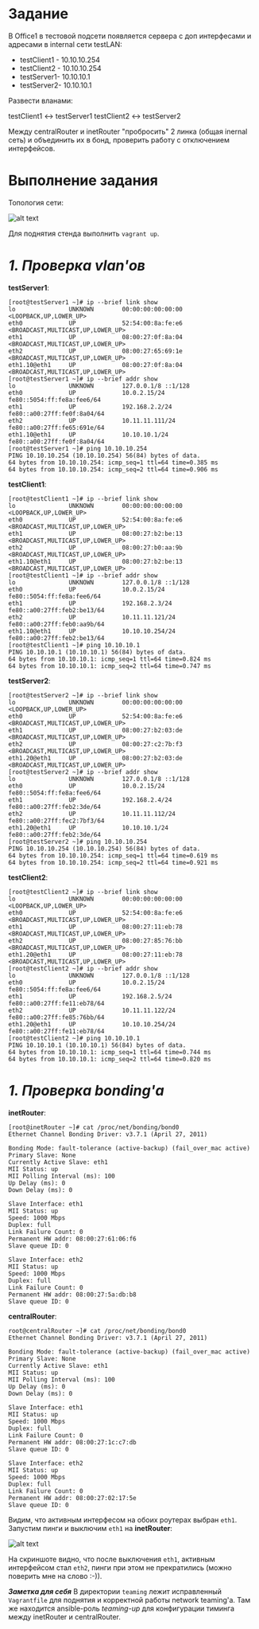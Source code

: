 # **Задание**

В Office1 в тестовой подсети появляется сервера с доп интерфесами и адресами
в internal сети testLAN:

- testClient1 - 10.10.10.254
- testClient2 - 10.10.10.254
- testServer1- 10.10.10.1
- testServer2- 10.10.10.1

Развести вланами:

testClient1 <-> testServer1
testClient2 <-> testServer2

Между centralRouter и inetRouter "пробросить" 2 линка (общая inernal сеть) и объединить их в бонд, проверить работу c отключением интерфейсов.

# **Выполнение задания**

Топология сети:

![alt text](./vlan-bonding.png)

Для поднятия стенда выполнить `vagrant up`. 

# ***1. Проверка vlan'ов***

**testServer1**:
```
[root@testServer1 ~]# ip --brief link show
lo               UNKNOWN        00:00:00:00:00:00 <LOOPBACK,UP,LOWER_UP> 
eth0             UP             52:54:00:8a:fe:e6 <BROADCAST,MULTICAST,UP,LOWER_UP> 
eth1             UP             08:00:27:0f:8a:04 <BROADCAST,MULTICAST,UP,LOWER_UP> 
eth2             UP             08:00:27:65:69:1e <BROADCAST,MULTICAST,UP,LOWER_UP> 
eth1.10@eth1     UP             08:00:27:0f:8a:04 <BROADCAST,MULTICAST,UP,LOWER_UP>
[root@testServer1 ~]# ip --brief addr show
lo               UNKNOWN        127.0.0.1/8 ::1/128 
eth0             UP             10.0.2.15/24 fe80::5054:ff:fe8a:fee6/64 
eth1             UP             192.168.2.2/24 fe80::a00:27ff:fe0f:8a04/64 
eth2             UP             10.11.11.111/24 fe80::a00:27ff:fe65:691e/64 
eth1.10@eth1     UP             10.10.10.1/24 fe80::a00:27ff:fe0f:8a04/64 
[root@testServer1 ~]# ping 10.10.10.254
PING 10.10.10.254 (10.10.10.254) 56(84) bytes of data.
64 bytes from 10.10.10.254: icmp_seq=1 ttl=64 time=0.385 ms
64 bytes from 10.10.10.254: icmp_seq=2 ttl=64 time=0.906 ms
```

**testClient1**:
```
[root@testClient1 ~]# ip --brief link show
lo               UNKNOWN        00:00:00:00:00:00 <LOOPBACK,UP,LOWER_UP> 
eth0             UP             52:54:00:8a:fe:e6 <BROADCAST,MULTICAST,UP,LOWER_UP> 
eth1             UP             08:00:27:b2:be:13 <BROADCAST,MULTICAST,UP,LOWER_UP> 
eth2             UP             08:00:27:b0:aa:9b <BROADCAST,MULTICAST,UP,LOWER_UP> 
eth1.10@eth1     UP             08:00:27:b2:be:13 <BROADCAST,MULTICAST,UP,LOWER_UP>
[root@testClient1 ~]# ip --brief addr show
lo               UNKNOWN        127.0.0.1/8 ::1/128 
eth0             UP             10.0.2.15/24 fe80::5054:ff:fe8a:fee6/64 
eth1             UP             192.168.2.3/24 fe80::a00:27ff:feb2:be13/64 
eth2             UP             10.11.11.121/24 fe80::a00:27ff:feb0:aa9b/64 
eth1.10@eth1     UP             10.10.10.254/24 fe80::a00:27ff:feb2:be13/64
[root@testClient1 ~]# ping 10.10.10.1
PING 10.10.10.1 (10.10.10.1) 56(84) bytes of data.
64 bytes from 10.10.10.1: icmp_seq=1 ttl=64 time=0.824 ms
64 bytes from 10.10.10.1: icmp_seq=2 ttl=64 time=0.747 ms
```

**testServer2**:
```
[root@testServer2 ~]# ip --brief link show
lo               UNKNOWN        00:00:00:00:00:00 <LOOPBACK,UP,LOWER_UP> 
eth0             UP             52:54:00:8a:fe:e6 <BROADCAST,MULTICAST,UP,LOWER_UP> 
eth1             UP             08:00:27:b2:03:de <BROADCAST,MULTICAST,UP,LOWER_UP> 
eth2             UP             08:00:27:c2:7b:f3 <BROADCAST,MULTICAST,UP,LOWER_UP> 
eth1.20@eth1     UP             08:00:27:b2:03:de <BROADCAST,MULTICAST,UP,LOWER_UP>
[root@testServer2 ~]# ip --brief addr show
lo               UNKNOWN        127.0.0.1/8 ::1/128 
eth0             UP             10.0.2.15/24 fe80::5054:ff:fe8a:fee6/64 
eth1             UP             192.168.2.4/24 fe80::a00:27ff:feb2:3de/64 
eth2             UP             10.11.11.112/24 fe80::a00:27ff:fec2:7bf3/64 
eth1.20@eth1     UP             10.10.10.1/24 fe80::a00:27ff:feb2:3de/64
[root@testServer2 ~]# ping 10.10.10.254
PING 10.10.10.254 (10.10.10.254) 56(84) bytes of data.
64 bytes from 10.10.10.254: icmp_seq=1 ttl=64 time=0.619 ms
64 bytes from 10.10.10.254: icmp_seq=2 ttl=64 time=0.921 ms
```

**testClient2**:
```
[root@testClient2 ~]# ip --brief link show
lo               UNKNOWN        00:00:00:00:00:00 <LOOPBACK,UP,LOWER_UP> 
eth0             UP             52:54:00:8a:fe:e6 <BROADCAST,MULTICAST,UP,LOWER_UP> 
eth1             UP             08:00:27:11:eb:78 <BROADCAST,MULTICAST,UP,LOWER_UP> 
eth2             UP             08:00:27:85:76:bb <BROADCAST,MULTICAST,UP,LOWER_UP> 
eth1.20@eth1     UP             08:00:27:11:eb:78 <BROADCAST,MULTICAST,UP,LOWER_UP>
[root@testClient2 ~]# ip --brief addr show
lo               UNKNOWN        127.0.0.1/8 ::1/128 
eth0             UP             10.0.2.15/24 fe80::5054:ff:fe8a:fee6/64 
eth1             UP             192.168.2.5/24 fe80::a00:27ff:fe11:eb78/64 
eth2             UP             10.11.11.122/24 fe80::a00:27ff:fe85:76bb/64 
eth1.20@eth1     UP             10.10.10.254/24 fe80::a00:27ff:fe11:eb78/64
[root@testClient2 ~]# ping 10.10.10.1
PING 10.10.10.1 (10.10.10.1) 56(84) bytes of data.
64 bytes from 10.10.10.1: icmp_seq=1 ttl=64 time=0.744 ms
64 bytes from 10.10.10.1: icmp_seq=2 ttl=64 time=0.820 ms
```

# ***1. Проверка bonding'а***

**inetRouter**:
```
[root@inetRouter ~]# cat /proc/net/bonding/bond0
Ethernet Channel Bonding Driver: v3.7.1 (April 27, 2011)

Bonding Mode: fault-tolerance (active-backup) (fail_over_mac active)
Primary Slave: None
Currently Active Slave: eth1
MII Status: up
MII Polling Interval (ms): 100
Up Delay (ms): 0
Down Delay (ms): 0

Slave Interface: eth1
MII Status: up
Speed: 1000 Mbps
Duplex: full
Link Failure Count: 0
Permanent HW addr: 08:00:27:61:06:f6
Slave queue ID: 0

Slave Interface: eth2
MII Status: up
Speed: 1000 Mbps
Duplex: full
Link Failure Count: 0
Permanent HW addr: 08:00:27:5a:db:b8
Slave queue ID: 0
```

**centralRouter**:
```
root@centralRouter ~]# cat /proc/net/bonding/bond0
Ethernet Channel Bonding Driver: v3.7.1 (April 27, 2011)

Bonding Mode: fault-tolerance (active-backup) (fail_over_mac active)
Primary Slave: None
Currently Active Slave: eth1
MII Status: up
MII Polling Interval (ms): 100
Up Delay (ms): 0
Down Delay (ms): 0

Slave Interface: eth1
MII Status: up
Speed: 1000 Mbps
Duplex: full
Link Failure Count: 0
Permanent HW addr: 08:00:27:1c:c7:db
Slave queue ID: 0

Slave Interface: eth2
MII Status: up
Speed: 1000 Mbps
Duplex: full
Link Failure Count: 0
Permanent HW addr: 08:00:27:02:17:5e
Slave queue ID: 0
```

Видим, что активным интерфесом на обоих роутерах выбран `eth1`. Запустим пинги и выключим `eth1` на **inetRouter**:

![alt text](./eth1down.png)

На скриншоте видно, что после выключения `eth1`, активным интерфейсом стал `eth2`, пинги при этом не прекратились (можно поверить мне на слово :-)).


***Заметка для себя***
В директории `teaming` лежит исправленный `Vagrantfile` для поднятия и корректной работы network teaming'а. Там же находится ansible-роль _teaming-up_ для конфигурации тиминга между inetRouter и centralRouter. 







